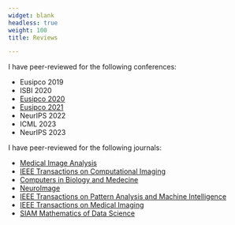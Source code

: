 ```yaml
---
widget: blank
headless: true
weight: 100
title: Reviews

---
```


I have peer-reviewed for the following conferences:
  - Eusipco 2019
  - ISBI 2020
  - [Eusipco 2020](https://eusipco2020.org/)
  - [Eusipco 2021](https://eusipco2021.org/)
  - NeurIPS 2022
  - ICML 2023
  - NeurIPS 2023

I have peer-reviewed for the following journals:
  - [Medical Image Analysis](https://www.journals.elsevier.com/medical-image-analysis)
  - [IEEE Transactions on Computational Imaging](https://ieeexplore.ieee.org/xpl/RecentIssue.jsp?punumber=6745852)
  - [Computers in Biology and Medecine](https://www.journals.elsevier.com/computers-in-biology-and-medicine)
  - [NeuroImage](https://www.journals.elsevier.com/neuroimage)
  - [IEEE Transactions on Pattern Analysis and Machine Intelligence](https://ieeexplore.ieee.org/xpl/RecentIssue.jsp?punumber=34)
  - [IEEE Transactions on Medical Imaging](https://ieeexplore.ieee.org/xpl/RecentIssue.jsp?punumber=42)
  - [SIAM Mathematics of Data Science](https://www.siam.org/publications/journals/siam-journal-on-mathematics-of-data-science-simods)

